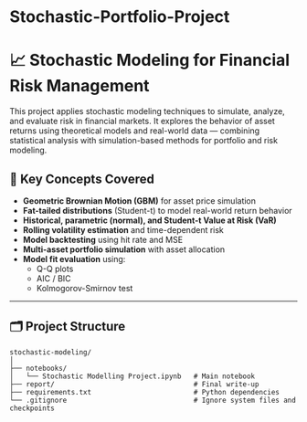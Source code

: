 # Stochastic-Portfolio-Project
# 📈 Stochastic Modeling for Financial Risk Management

This project applies stochastic modeling techniques to simulate, analyze, and evaluate risk in financial markets. It explores the behavior of asset returns using theoretical models and real-world data — combining statistical analysis with simulation-based methods for portfolio and risk modeling.

## 🧠 Key Concepts Covered

- **Geometric Brownian Motion (GBM)** for asset price simulation
- **Fat-tailed distributions** (Student-t) to model real-world return behavior
- **Historical, parametric (normal), and Student-t Value at Risk (VaR)**
- **Rolling volatility estimation** and time-dependent risk
- **Model backtesting** using hit rate and MSE
- **Multi-asset portfolio simulation** with asset allocation
- **Model fit evaluation** using:
  - Q-Q plots
  - AIC / BIC
  - Kolmogorov-Smirnov test

---

## 🗂 Project Structure

```plaintext
stochastic-modeling/
│
├── notebooks/
│   └── Stochastic Modelling Project.ipynb   # Main notebook
├── report/                                  # Final write-up
├── requirements.txt                         # Python dependencies
└── .gitignore                               # Ignore system files and checkpoints

